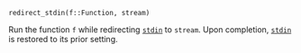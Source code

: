 ```
redirect_stdin(f::Function, stream)
```

Run the function `f` while redirecting [`stdin`](@ref) to `stream`. Upon completion, [`stdin`](@ref) is restored to its prior setting.
